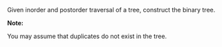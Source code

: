 Given inorder and postorder traversal of a tree, construct the binary tree.

**Note:**

You may assume that duplicates do not exist in the tree.

